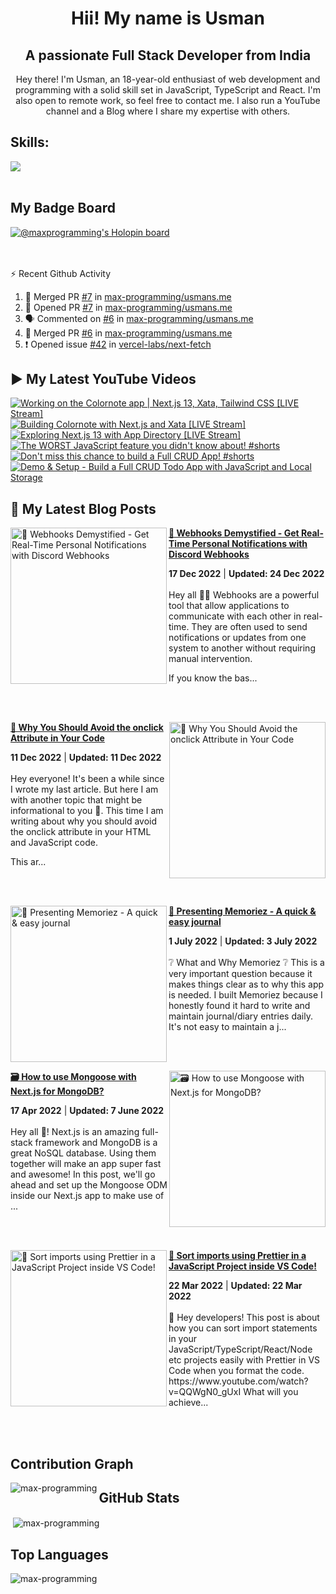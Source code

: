 <h1 align="center">Hii! My name is Usman</h1>
<h2 align="center">A passionate Full Stack Developer from India</h2>
<p align="center" >
 Hey there! I'm Usman, an 18-year-old enthusiast of web development and programming with a solid skill set in JavaScript, TypeScript and React. I'm also open to remote work, so feel free to contact me. I also run a YouTube channel and a Blog where I share my expertise with others.
</p>


<!--START_SECTION:waka-->
<!--END_SECTION:waka-->

<!--<p align="center">
<a href="https://twitter.com/maxprogramming1" target="blank"><img align="center" src="https://cdn.jsdelivr.net/npm/simple-icons@3.0.1/icons/twitter.svg" alt="maxprogramming1" height="30" width="30" /></a>
<a href="https://stackoverflow.com/users/11727541" target="blank"><img align="center" src="https://cdn.jsdelivr.net/npm/simple-icons@3.0.1/icons/stackoverflow.svg" alt="11727541" height="30" width="30" /></a>
<a href="https://codesandbox.com/max-programming" target="blank"><img align="center" src="https://cdn.jsdelivr.net/npm/simple-icons@3.0.1/icons/codesandbox.svg" alt="max-programming" height="30" width="30" /></a>
<a href="https://fb.com/usman.sabuwala.7" target="blank"><img align="center" src="https://cdn.jsdelivr.net/npm/simple-icons@3.0.1/icons/facebook.svg" alt="usman sabuwala" height="30" width="30" /></a>
<a href="https://instagram.com/usmansabuwala7" target="blank"><img align="center" src="https://cdn.jsdelivr.net/npm/simple-icons@3.0.1/icons/instagram.svg" alt="usmansabuwala7" height="30" width="30" /></a>
<a href="https://www.youtube.com/c/max programming" target="blank"><img align="center" src="https://cdn.jsdelivr.net/npm/simple-icons@3.0.1/icons/youtube.svg" alt="max programming" height="30" width="30" /></a>
</p>-->
<!-- <p align="left"><img src="https://devicons.github.io/devicon/devicon.git/icons/bootstrap/bootstrap-plain.svg" alt="bootstrap" width="40" height="40"/> <img src="https://devicons.github.io/devicon/devicon.git/icons/css3/css3-original-wordmark.svg" alt="css3" width="40" height="40"/> <img src="https://devicons.github.io/devicon/devicon.git/icons/electron/electron-original.svg" alt="electron" width="40" height="40"/> <img src="https://devicons.github.io/devicon/devicon.git/icons/html5/html5-original-wordmark.svg" alt="html5" width="40" height="40"/> <img src="https://devicons.github.io/devicon/devicon.git/icons/javascript/javascript-original.svg" alt="javascript" width="40" height="40"/> <img src="https://devicons.github.io/devicon/devicon.git/icons/linux/linux-original.svg" alt="linux" width="40" height="40"/> <img src="https://devicons.github.io/devicon/devicon.git/icons/python/python-original.svg" alt="python" width="40" height="40"/> <img src="https://devicons.github.io/devicon/devicon.git/icons/react/react-original-wordmark.svg" alt="react" width="40" height="40"/> <img src="https://devicons.github.io/devicon/devicon.git/icons/vuejs/vuejs-original-wordmark.svg" alt="vuejs" width="40" height="40"/></p> -->

## Skills:

  <a href="https://skillicons.dev">
    <img src="https://skillicons.dev/icons?i=js,ts,nextjs,react,vite,nodejs,prisma,vscode,py,git,github,githubactions,astro,css,tailwind,express,fastapi,firebase,mongodb,supabase,dart,flutter,netlify,vercel" />
  </a>

<br>
<br>

## My Badge Board

[![@maxprogramming's Holopin board](https://holopin.me/maxprogramming)](https://holopin.io/@maxprogramming)


<br />
<br />

  <summary>⚡ Recent Github Activity</summary>

<!--START_SECTION:activity-->
1. 🎉 Merged PR [#7](https://github.com/max-programming/usmans.me/pull/7) in [max-programming/usmans.me](https://github.com/max-programming/usmans.me)
2. 💪 Opened PR [#7](https://github.com/max-programming/usmans.me/pull/7) in [max-programming/usmans.me](https://github.com/max-programming/usmans.me)
3. 🗣 Commented on [#6](https://github.com/max-programming/usmans.me/issues/6) in [max-programming/usmans.me](https://github.com/max-programming/usmans.me)
4. 🎉 Merged PR [#6](https://github.com/max-programming/usmans.me/pull/6) in [max-programming/usmans.me](https://github.com/max-programming/usmans.me)
5. ❗️ Opened issue [#42](https://github.com/vercel-labs/next-fetch/issues/42) in [vercel-labs/next-fetch](https://github.com/vercel-labs/next-fetch)
<!--END_SECTION:activity-->

## ▶ My Latest YouTube Videos
<!-- BEGIN YOUTUBE-CARDS -->
[![Working on the Colornote app | Next.js 13, Xata, Tailwind CSS [LIVE Stream]](https://ytcards.demolab.com/?id=OBwtjGg2sF4&title=Working+on+the+Colornote+app+%7C+Next.js+13%2C+Xata%2C+Tailwind+CSS+%5BLIVE+Stream%5D&lang=en&timestamp=1676505938&background_color=%230d1117&title_color=%23ffffff&stats_color=%23dedede&width=250 "Working on the Colornote app | Next.js 13, Xata, Tailwind CSS [LIVE Stream]")](https://www.youtube.com/watch?v=OBwtjGg2sF4)
[![Building Colornote with Next.js and Xata [LIVE Stream]](https://ytcards.demolab.com/?id=yYfToqhHQBI&title=Building+Colornote+with+Next.js+and+Xata+%5BLIVE+Stream%5D&lang=en&timestamp=1676347134&background_color=%230d1117&title_color=%23ffffff&stats_color=%23dedede&width=250 "Building Colornote with Next.js and Xata [LIVE Stream]")](https://www.youtube.com/watch?v=yYfToqhHQBI)
[![Exploring Next.js 13 with App Directory [LIVE Stream]](https://ytcards.demolab.com/?id=ENSzWNziykQ&title=Exploring+Next.js+13+with+App+Directory+%5BLIVE+Stream%5D&lang=en&timestamp=1676134845&background_color=%230d1117&title_color=%23ffffff&stats_color=%23dedede&width=250 "Exploring Next.js 13 with App Directory [LIVE Stream]")](https://www.youtube.com/watch?v=ENSzWNziykQ)
[![The WORST JavaScript feature you didn't know about! #shorts](https://ytcards.demolab.com/?id=fXK_kUPgiH8&title=The+WORST+JavaScript+feature+you+didn%27t+know+about%21+%23shorts&lang=en&timestamp=1676028030&background_color=%230d1117&title_color=%23ffffff&stats_color=%23dedede&width=250 "The WORST JavaScript feature you didn't know about! #shorts")](https://www.youtube.com/watch?v=fXK_kUPgiH8)
[![Don't miss this chance to build a Full CRUD App! #shorts](https://ytcards.demolab.com/?id=7M97PEr7ixQ&title=Don%27t+miss+this+chance+to+build+a+Full+CRUD+App%21+%23shorts&lang=en&timestamp=1675620675&background_color=%230d1117&title_color=%23ffffff&stats_color=%23dedede&width=250 "Don't miss this chance to build a Full CRUD App! #shorts")](https://www.youtube.com/watch?v=7M97PEr7ixQ)
[![Demo & Setup - Build a Full CRUD Todo App with JavaScript and Local Storage](https://ytcards.demolab.com/?id=vPy-32qDCK4&title=Demo+%26+Setup+-+Build+a+Full+CRUD+Todo+App+with+JavaScript+and+Local+Storage&lang=en&timestamp=1675613560&background_color=%230d1117&title_color=%23ffffff&stats_color=%23dedede&width=250 "Demo & Setup - Build a Full CRUD Todo App with JavaScript and Local Storage")](https://www.youtube.com/watch?v=vPy-32qDCK4)
<!-- END YOUTUBE-CARDS -->
   
## 👀 My Latest Blog Posts 
   
<!-- HASHNODE_BLOG:START -->
<p align="left">
<a href="https://blog.usmans.me/webhooks-101" title="🎣 Webhooks Demystified - Get Real-Time Personal Notifications with Discord Webhooks"><img src="https://cdn.hashnode.com/res/hashnode/image/upload/v1671194963625/CNEO1c9HL.png" alt="🎣 Webhooks Demystified - Get Real-Time Personal Notifications with Discord Webhooks" width="250px" align="left" /></a>
<a href="https://blog.usmans.me/webhooks-101" title="🎣 Webhooks Demystified - Get Real-Time Personal Notifications with Discord Webhooks"><strong>🎣 Webhooks Demystified - Get Real-Time Personal Notifications with Discord Webhooks</strong></a>
<div><strong>17 Dec 2022</strong> | <strong>Updated: 24 Dec 2022</strong></div>
<br/> Hey all 👋👋
Webhooks are a powerful tool that allow applications to communicate with each other in real-time. They are often used to send notifications or updates from one system to another without requiring manual intervention.

If you know the bas... </p> <br/> <br/>
<p align="left">
<a href="https://blog.usmans.me/why-you-should-avoid-the-onclick-attribute-in-your-code" title="🛑 Why You Should Avoid the onclick Attribute in Your Code"><img src="https://cdn.hashnode.com/res/hashnode/image/upload/v1670764121043/qWsc4ln31.gif" alt="🛑 Why You Should Avoid the onclick Attribute in Your Code" width="250px" align="right" /></a>
<a href="https://blog.usmans.me/why-you-should-avoid-the-onclick-attribute-in-your-code" title="🛑 Why You Should Avoid the onclick Attribute in Your Code"><strong>🛑 Why You Should Avoid the onclick Attribute in Your Code</strong></a>
<div><strong>11 Dec 2022</strong> | <strong>Updated: 11 Dec 2022</strong></div>
<br/> Hey everyone! It's been a while since I wrote my last article. But here I am with another topic that might be informational to you 🙂.
This time I am writing about why you should avoid the onclick attribute in your HTML and JavaScript code.


This ar... </p> <br/> <br/>
<p align="left">
<a href="https://blog.usmans.me/memoriez" title="🎉 Presenting Memoriez - A quick & easy journal"><img src="https://cdn.hashnode.com/res/hashnode/image/upload/v1656647378837/zTE_GI6xd.png" alt="🎉 Presenting Memoriez - A quick & easy journal" width="250px" align="left" /></a>
<a href="https://blog.usmans.me/memoriez" title="🎉 Presenting Memoriez - A quick & easy journal"><strong>🎉 Presenting Memoriez - A quick & easy journal</strong></a>
<div><strong>1 July 2022</strong> | <strong>Updated: 3 July 2022</strong></div>
<br/> ❔ What and Why Memoriez ❔
This is a very important question because it makes things clear as to why this app is needed.
I built Memoriez because I honestly found it hard to write and maintain journal/diary entries daily.
It's not easy to maintain a j... </p> <br/> <br/>
<p align="left">
<a href="https://blog.usmans.me/how-to-use-mongoose-with-nextjs-for-mongodb" title="🗃️ How to use Mongoose with Next.js for MongoDB?"><img src="https://cdn.hashnode.com/res/hashnode/image/upload/v1650185052230/2wzY_Fd6f.png" alt="🗃️ How to use Mongoose with Next.js for MongoDB?" width="250px" align="right" /></a>
<a href="https://blog.usmans.me/how-to-use-mongoose-with-nextjs-for-mongodb" title="🗃️ How to use Mongoose with Next.js for MongoDB?"><strong>🗃️ How to use Mongoose with Next.js for MongoDB?</strong></a>
<div><strong>17 Apr 2022</strong> | <strong>Updated: 7 June 2022</strong></div>
<br/> Hey all 👋!
Next.js is an amazing full-stack framework and MongoDB is a great NoSQL database. Using them together will make an app super fast and awesome! In this post, we'll go ahead and set up the Mongoose ODM inside our Next.js app to make use of ... </p> <br/> <br/>
<p align="left">
<a href="https://blog.usmans.me/sort-imports-using-prettier-in-a-javascript-project-inside-vs-code" title="🎨 Sort imports using Prettier in a JavaScript Project inside VS Code!"><img src="https://cdn.hashnode.com/res/hashnode/image/upload/v1647939834412/-rOHcxwbV.png" alt="🎨 Sort imports using Prettier in a JavaScript Project inside VS Code!" width="250px" align="left" /></a>
<a href="https://blog.usmans.me/sort-imports-using-prettier-in-a-javascript-project-inside-vs-code" title="🎨 Sort imports using Prettier in a JavaScript Project inside VS Code!"><strong>🎨 Sort imports using Prettier in a JavaScript Project inside VS Code!</strong></a>
<div><strong>22 Mar 2022</strong> | <strong>Updated: 22 Mar 2022</strong></div>
<br/> 👋 Hey developers! This post is about how you can sort import statements in your JavaScript/TypeScript/React/Node etc projects easily with Prettier in VS Code when you format the code.
https://www.youtube.com/watch?v=QQWgN0_gUxI
What will you achieve... </p> <br/> <br/>
<!-- HASHNODE_BLOG:END -->


## Contribution Graph
<p><img align="left" src="https://activity-graph.herokuapp.com/graph?username=max-programming&theme=github" alt="max-programming" /></p> 

## GitHub Stats
<p>&nbsp;<img align="center" src="https://github-readme-stats.vercel.app/api?username=max-programming&show_icons=true&theme=react&count_private=true" alt="max-programming" /></p>

## Top Languages
<p><img align="left" src="https://github-readme-stats.max-programming.vercel.app/api/top-langs/?username=max-programming&layout=compact&hide=html&theme=react" alt="max-programming" /></p> 
